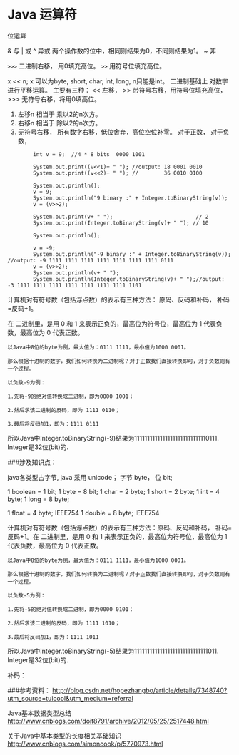 # Java 运算符







位运算

& 与
| 或
^ 异或   两个操作数的位中，相同则结果为0，不同则结果为1。
~ 非

`>>>`  二进制右移， 用0填充高位。 `>>` 用符号位填充高位。

x << n;  x 可以为byte, short, char, int, long,  n只能是int。
二进制基础上 对数字进行平移运算。  主要有三种： << 左移，  >> 带符号右移，用符号位填充高位， >>> 无符号右移，将用0填高位。

1. 左移n  相当于 乘以2的n次方。
2. 右移n  相当于 除以2的n次方。
3. 无符号右移， 所有数字右移，低位舍弃，高位空位补零。 对于正数，    对于负数，

```
        int v = 9;  //4 * 8 bits  0000 1001

        System.out.print((v<<1)+ " "); //output: 18 0001 0010
        System.out.print((v<<2)+ " "); //        36 0010 0100

        System.out.println();
        v = 9;
        System.out.println("9 binary :" + Integer.toBinaryString(v));
        v = (v>>2);

        System.out.print(v+ " ");                          // 2
        System.out.print(Integer.toBinaryString(v)+ " "); // 10

        System.out.println();

        v = -9;
        System.out.println("-9 binary :" + Integer.toBinaryString(v)); //output: -9 1111 1111 1111 1111 1111 1111 1111 0111
        v = (v>>2);
        System.out.println(v+ " ");
        System.out.println(Integer.toBinaryString(v)+ " ");//output: -3 1111 1111 1111 1111 1111 1111 1111 1101

```
计算机对有符号数（包括浮点数）的表示有三种方法：
原码、反码和补码， 补码=反码+1。

在 二进制里，是用 0 和 1 来表示正负的，最高位为符号位，最高位为 1 代表负数，最高位为 0 代表正数。

    以Java中8位的byte为例，最大值为：0111 1111，最小值为1000 0001。

    那么根据十进制的数字，我们如何转换为二进制呢？对于正数我们直接转换即可，对于负数则有一个过程。

    以负数-9为例：

    1.先将-9的绝对值转换成二进制，即为0000 1001；

    2.然后求该二进制的反码，即为 1111 0110；

    3.最后将反码加1，即为：1111 0111

所以Java中Integer.toBinaryString(-9)结果为11111111111111111111111111110111. Integer是32位(bit)的.


###涉及知识点：

java各类型占字节, java 采用 unicode；
字节 byte，  位 bit;

1 boolean = 1 bit;
1 byte    = 8 bit;
1 char    = 2 byte;
1 short   = 2 byte;
1 int     = 4 byte;
1 long    = 8 byte;

1 float   = 4 byte;           IEEE754
1 double  = 8 byte;           IEEE754  



 计算机对有符号数（包括浮点数）的表示有三种方法：原码、反码和补码， 补码=反码+1。在 二进制里，是用 0 和 1 来表示正负的，最高位为符号位，最高位为 1 代表负数，最高位为 0 代表正数。

    以Java中8位的byte为例，最大值为：0111 1111，最小值为1000 0001。

    那么根据十进制的数字，我们如何转换为二进制呢？对于正数我们直接转换即可，对于负数则有一个过程。

    以负数-5为例：

    1.先将-5的绝对值转换成二进制，即为0000 0101；

    2.然后求该二进制的反码，即为 1111 1010；

    3.最后将反码加1，即为：1111 1011

所以Java中Integer.toBinaryString(-5)结果为11111111111111111111111111111011. Integer是32位(bit)的.

补码：



###参考资料：
http://blog.csdn.net/hopezhangbo/article/details/7348740?utm_source=tuicool&utm_medium=referral

Java基本数据类型总结
http://www.cnblogs.com/doit8791/archive/2012/05/25/2517448.html



关于Java中基本类型的长度相关基础知识
http://www.cnblogs.com/simoncook/p/5770973.html

